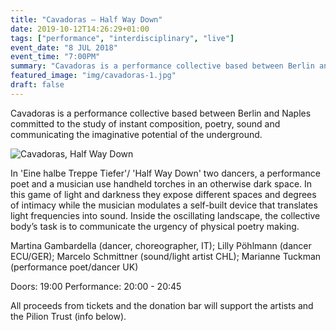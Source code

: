 ```yaml
---
title: "Cavadoras – Half Way Down"
date: 2019-10-12T14:26:29+01:00
tags: ["performance", "interdisciplinary", "live"]
event_date: "8 JUL 2018"
event_time: "7:00PM"
summary: "Cavadoras is a performance collective based between Berlin and Naples committed to the study of instant composition, poetry, sound and communicating the imaginative potential of the underground."
featured_image: "img/cavadoras-1.jpg"
draft: false
---
```


Cavadoras is a performance collective based between Berlin and Naples committed to the study of instant composition, poetry, sound and communicating the imaginative potential of the underground.

![Cavadoras, Half Way Down](/img/projects/cavadoras-1.jpg)

 In 'Eine halbe Treppe Tiefer'/ 'Half Way Down' two dancers, a performance poet and a musician use handheld torches in an otherwise dark space. In this game of light and darkness they expose different spaces and degrees of intimacy while the musician modulates a self-built device that translates light frequencies into sound. Inside the oscillating landscape, the collective body’s task is to communicate the urgency of physical poetry making.

Martina Gambardella (dancer, choreographer, IT); Lilly Pöhlmann (dancer ECU/GER); Marcelo Schmittner (sound/light artist CHL); Marianne Tuckman (performance poet/dancer UK)

Doors: 19:00
Performance: 20:00 - 20:45

All proceeds from tickets and the donation bar will support the artists and the Pilion Trust (info below).
